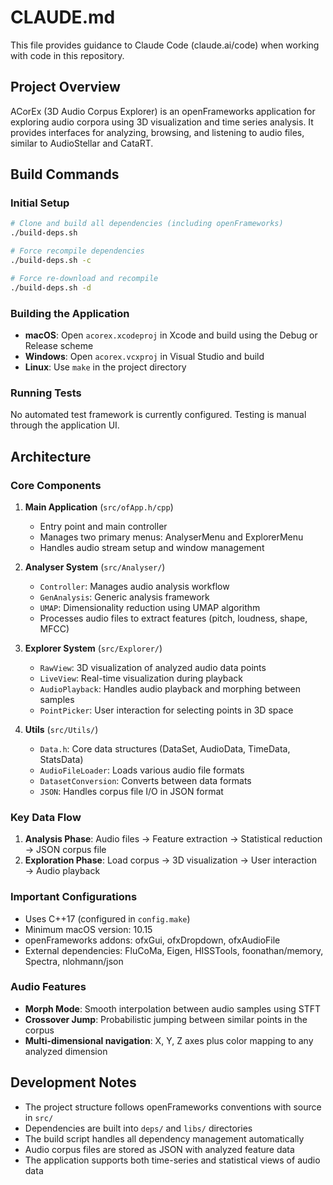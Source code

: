 # CLAUDE.md

This file provides guidance to Claude Code (claude.ai/code) when working with code in this repository.

## Project Overview

ACorEx (3D Audio Corpus Explorer) is an openFrameworks application for exploring audio corpora using 3D visualization and time series analysis. It provides interfaces for analyzing, browsing, and listening to audio files, similar to AudioStellar and CataRT.

## Build Commands

### Initial Setup
```bash
# Clone and build all dependencies (including openFrameworks)
./build-deps.sh

# Force recompile dependencies
./build-deps.sh -c

# Force re-download and recompile
./build-deps.sh -d
```

### Building the Application
- **macOS**: Open `acorex.xcodeproj` in Xcode and build using the Debug or Release scheme
- **Windows**: Open `acorex.vcxproj` in Visual Studio and build
- **Linux**: Use `make` in the project directory

### Running Tests
No automated test framework is currently configured. Testing is manual through the application UI.

## Architecture

### Core Components

1. **Main Application** (`src/ofApp.h/cpp`)
   - Entry point and main controller
   - Manages two primary menus: AnalyserMenu and ExplorerMenu
   - Handles audio stream setup and window management

2. **Analyser System** (`src/Analyser/`)
   - `Controller`: Manages audio analysis workflow
   - `GenAnalysis`: Generic analysis framework
   - `UMAP`: Dimensionality reduction using UMAP algorithm
   - Processes audio files to extract features (pitch, loudness, shape, MFCC)

3. **Explorer System** (`src/Explorer/`)
   - `RawView`: 3D visualization of analyzed audio data points
   - `LiveView`: Real-time visualization during playback
   - `AudioPlayback`: Handles audio playback and morphing between samples
   - `PointPicker`: User interaction for selecting points in 3D space

4. **Utils** (`src/Utils/`)
   - `Data.h`: Core data structures (DataSet, AudioData, TimeData, StatsData)
   - `AudioFileLoader`: Loads various audio file formats
   - `DatasetConversion`: Converts between data formats
   - `JSON`: Handles corpus file I/O in JSON format

### Key Data Flow

1. **Analysis Phase**: Audio files → Feature extraction → Statistical reduction → JSON corpus file
2. **Exploration Phase**: Load corpus → 3D visualization → User interaction → Audio playback

### Important Configurations

- Uses C++17 (configured in `config.make`)
- Minimum macOS version: 10.15
- openFrameworks addons: ofxGui, ofxDropdown, ofxAudioFile
- External dependencies: FluCoMa, Eigen, HISSTools, foonathan/memory, Spectra, nlohmann/json

### Audio Features

- **Morph Mode**: Smooth interpolation between audio samples using STFT
- **Crossover Jump**: Probabilistic jumping between similar points in the corpus
- **Multi-dimensional navigation**: X, Y, Z axes plus color mapping to any analyzed dimension

## Development Notes

- The project structure follows openFrameworks conventions with source in `src/`
- Dependencies are built into `deps/` and `libs/` directories
- The build script handles all dependency management automatically
- Audio corpus files are stored as JSON with analyzed feature data
- The application supports both time-series and statistical views of audio data